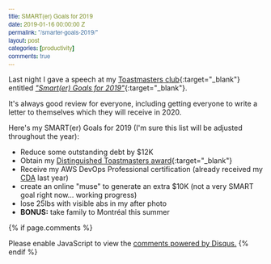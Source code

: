 ```yaml
---
title: SMART(er) Goals for 2019
date: 2019-01-16 00:00:00 Z
permalink: "/smarter-goals-2019/"
layout: post
categories: [productivity]
comments: true
---
```


<!-- Custom CSS -->
<style type="text/css">
code {
    color: #337ab7;
    background-color: #ff99cc;
    font-family: "Helvetica Neue",Helvetica,Arial,sans-serif;
 }
</style>

Last night I gave a speech at my [Toastmasters club](http://barrietoastmasters.org){:target="_blank"} entitled [*"Smart(er) Goals for 2019"*](/assets/SMARTer_Goals_2019.pdf){:target="_blank"}.

It's always good review for everyone, including getting everyone to write a letter to themselves which they will receive in 2020.

Here's my SMART(er) Goals for 2019 (I'm sure this list will be adjusted throughout the year):

* Reduce some outstanding debt by $12K 
* Obtain my [Distinguished Toastmasters award](https://www.toastmasters.org/education/distinguished-toastmaster){:target="_blank"}
* Receive my AWS DevOps Professional certification (already received my [CDA](/assets/aws/aws_cda.pdf) last year)
* create an online "muse" to generate an extra $10K (not a very SMART goal right now... working progress)
* lose 25lbs with visible abs in my after photo
* **BONUS:** take family to Montréal this summer










{% if page.comments %}
<div id="disqus_thread"></div>
<script>

/**
*  RECOMMENDED CONFIGURATION VARIABLES: EDIT AND UNCOMMENT THE SECTION BELOW TO INSERT DYNAMIC VALUES FROM YOUR PLATFORM OR CMS.
*  LEARN WHY DEFINING THESE VARIABLES IS IMPORTANT: https://disqus.com/admin/universalcode/#configuration-variables*/
/*
var disqus_config = function () {
this.page.url = PAGE_URL;  // Replace PAGE_URL with your page's canonical URL variable
this.page.identifier = PAGE_IDENTIFIER; // Replace PAGE_IDENTIFIER with your page's unique identifier variable
};
*/
(function() { // DON'T EDIT BELOW THIS LINE
var d = document, s = d.createElement('script');
s.src = 'https://paulywill.disqus.com/embed.js';
s.setAttribute('data-timestamp', +new Date());
(d.head || d.body).appendChild(s);
})();
</script>
<noscript>Please enable JavaScript to view the <a href="https://disqus.com/?ref_noscript">comments powered by Disqus.</a></noscript>
{% endif %}
